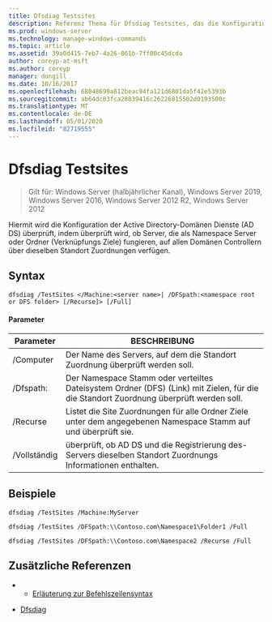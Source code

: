 ```yaml
---
title: Dfsdiag Testsites
description: Referenz Thema für Dfsdiag Testsites, das die Konfiguration der Active Directory-Domänen Dienste-Standorte (AD DS) überprüft, indem überprüft wird, ob Server, die als Namespace Server oder Ordner (Verknüpfungs Ziele) fungieren, auf allen Domänen Controllern über die gleichen Standort Zuordnungen verfügen.
ms.prod: windows-server
ms.technology: manage-windows-commands
ms.topic: article
ms.assetid: 39a0d415-7eb7-4a26-861b-7ff00c45dcda
author: coreyp-at-msft
ms.author: coreyp
manager: dongill
ms.date: 10/16/2017
ms.openlocfilehash: 68048699a812beac94fa121d6801da5f42e5393b
ms.sourcegitcommit: ab64dc83fca28039416c26226815502d0193500c
ms.translationtype: MT
ms.contentlocale: de-DE
ms.lasthandoff: 05/01/2020
ms.locfileid: "82719555"
---
```

# <a name="dfsdiag-testsites"></a>Dfsdiag Testsites

> Gilt für: Windows Server (halbjährlicher Kanal), Windows Server 2019, Windows Server 2016, Windows Server 2012 R2, Windows Server 2012

Hiermit wird die Konfiguration der Active Directory-Domänen Dienste (AD DS) überprüft, indem überprüft wird, ob Server, die als Namespace Server oder Ordner (Verknüpfungs Ziele) fungieren, auf allen Domänen Controllern über dieselben Standort Zuordnungen verfügen.

## <a name="syntax"></a>Syntax  
  
```  
dfsdiag /TestSites </Machine:<server name>| /DFSpath:<namespace root or DFS folder> [/Recurse]> [/Full]  
```  
  
#### <a name="parameters"></a>Parameter  
  
|Parameter|BESCHREIBUNG|  
|-------|--------|  
|\/Computer<server name>|Der Name des Servers, auf dem die Standort Zuordnung überprüft werden soll.|  
|\/Dfspath:<namespace root or DFS folder>|Der Namespace Stamm oder verteiltes Dateisystem Ordner (DFS) (Link) mit Zielen, für die die Standort Zuordnung überprüft werden soll.|  
|\/Recurse|Listet die Site Zuordnungen für alle Ordner Ziele unter dem angegebenen Namespace Stamm auf und überprüft sie.|  
|\/Vollständig|überprüft, ob AD DS und die Registrierung des-Servers dieselben Standort Zuordnungs Informationen enthalten.|  
  
## <a name="examples"></a>Beispiele  
  
```  
dfsdiag /TestSites /Machine:MyServer  
```  
 
```  
dfsdiag /TestSites /DFSpath:\\Contoso.com\Namespace1\Folder1 /Full  
```  
  
```  
dfsdiag /TestSites /DFSpath:\\Contoso.com\Namespace2 /Recurse /Full  
```  
  
## <a name="additional-references"></a>Zusätzliche Referenzen  
  
-   - [Erläuterung zur Befehlszeilensyntax](command-line-syntax-key.md)  
  
-   [Dfsdiag](dfsdiag.md)  
  

